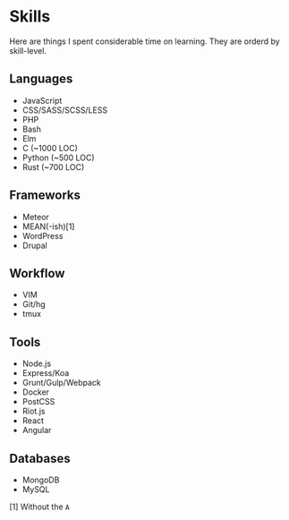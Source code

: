 # Skills

Here are things I spent considerable time on learning. They are orderd by skill-level.

## Languages

- JavaScript
- CSS/SASS/SCSS/LESS
- PHP
- Bash
- Elm
- C (~1000 LOC)
- Python (~500 LOC)
- Rust (~700 LOC)

## Frameworks

- Meteor
- MEAN(-ish)[1]
- WordPress
- Drupal

## Workflow

- VIM
- Git/hg
- tmux

## Tools

- Node.js
- Express/Koa
- Grunt/Gulp/Webpack
- Docker
- PostCSS
- Riot.js
- React
- Angular

## Databases

- MongoDB
- MySQL

[1] Without the `A`

